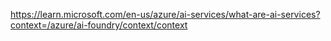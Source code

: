 https://learn.microsoft.com/en-us/azure/ai-services/what-are-ai-services?context=/azure/ai-foundry/context/context